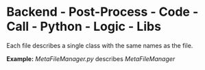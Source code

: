 # Backend - Post-Process - Code - Call - Python - Logic - Libs

Each file describes a single class with the same names as the file.

**Example:** *MetaFileManager.py* describes *MetaFileManager*